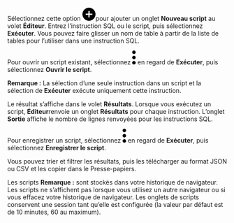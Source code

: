 Sélectionnez cette option ![""](Images/ebt1659745488877.svg)pour ajouter un onglet **Nouveau script** au volet **Éditeur**. Entrez l’instruction SQL ou le script, puis sélectionnez **Exécuter**. Vous pouvez faire glisser un nom de table à partir de la liste de tables pour l’utiliser dans une instruction SQL.

Pour ouvrir un script existant, sélectionnez ![""](Images/zsz1597101912145.svg) en regard de **Exécuter**, puis sélectionnez **Ouvrir le script**.

**Remarque :** La sélection d’une seule instruction dans un script et la sélection de **Exécuter** exécute uniquement cette instruction.

Le résultat s’affiche dans le volet **Résultats**. Lorsque vous exécutez un script, **Éditeur**renvoie un onglet **Résultats** pour chaque instruction. L’onglet **Sortie** affiche le nombre de lignes renvoyées pour les instructions SQL.

Pour enregistrer un script, sélectionnez ![""](Images/zsz1597101912145.svg) en regard de **Exécuter**, puis sélectionnez **Enregistrer le script**.

Vous pouvez trier et filtrer les résultats, puis les télécharger au format JSON ou CSV et les copier dans le Presse-papiers.

Les scripts **Remarque :** sont stockés dans votre historique de navigateur. Les scripts ne s’affichent pas lorsque vous utilisez un autre navigateur ou si vous effacez votre historique de navigateur. Les onglets de scripts conservent une session tant qu’elle est configurée (la valeur par défaut est de 10 minutes, 60 au maximum).
